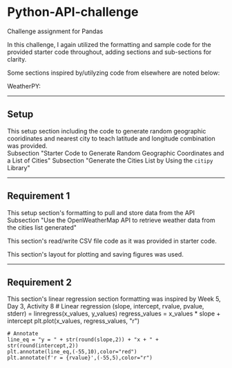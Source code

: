 # Python-API-challenge
Challenge assignment for Pandas

In this challenge, I again utilized the formatting and sample code for the provided starter code throughout, adding sections and sub-sections for clarity.

Some sections inspired by/utilyzing code from elsewhere are noted below:

WeatherPY:

--------------------------------------------------
Setup
--------------------------------------------------

This setup section including the code to generate random geographic cooridinates and nearest city 
to teach latitude and longitude combination was provided.  
    Subsection "Starter Code to Generate Random Geographic Coordinates and a List of Cities"
    Subsection "Generate the Cities List by Using the `citipy` Library"

--------------------------------------------------
Requirement 1
--------------------------------------------------
This setup section's formatting to pull and store data from the API
    Subsection "Use the OpenWeatherMap API to retrieve weather data from the cities list generated"

This section's read/write CSV file code as it was provided in starter code.

This section's layout for plotting and saving figures was used.

--------------------------------------------------
Requirement 2
--------------------------------------------------

This section's linear regression section formatting was inspired by Week 5, Day 3, Activity 8
    # Linear regression
    (slope, intercept, rvalue, pvalue, stderr) = linregress(x_values, y_values)
    regress_values = x_values * slope + intercept
    plt.plot(x_values, regress_values, "r")

    # Annotate
    line_eq = "y = " + str(round(slope,2)) + "x + " + str(round(intercept,2))
    plt.annotate(line_eq,(-55,10),color="red")
    plt.annotate(f'r = {rvalue}',(-55,5),color="r")

    